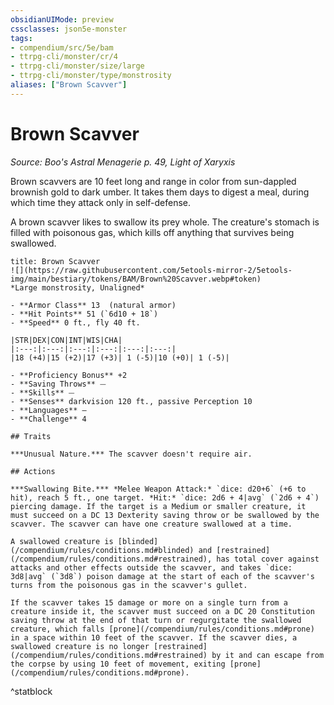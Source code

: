 ```yaml
---
obsidianUIMode: preview
cssclasses: json5e-monster
tags:
- compendium/src/5e/bam
- ttrpg-cli/monster/cr/4
- ttrpg-cli/monster/size/large
- ttrpg-cli/monster/type/monstrosity
aliases: ["Brown Scavver"]
---
```

# Brown Scavver
*Source: Boo's Astral Menagerie p. 49, Light of Xaryxis*  

Brown scavvers are 10 feet long and range in color from sun-dappled brownish gold to dark umber. It takes them days to digest a meal, during which time they attack only in self-defense.

A brown scavver likes to swallow its prey whole. The creature's stomach is filled with poisonous gas, which kills off anything that survives being swallowed.

```ad-statblock
title: Brown Scavver
![](https://raw.githubusercontent.com/5etools-mirror-2/5etools-img/main/bestiary/tokens/BAM/Brown%20Scavver.webp#token)
*Large monstrosity, Unaligned*

- **Armor Class** 13  (natural armor)
- **Hit Points** 51 (`6d10 + 18`)
- **Speed** 0 ft., fly 40 ft.

|STR|DEX|CON|INT|WIS|CHA|
|:---:|:---:|:---:|:---:|:---:|:---:|
|18 (+4)|15 (+2)|17 (+3)| 1 (-5)|10 (+0)| 1 (-5)|

- **Proficiency Bonus** +2
- **Saving Throws** ⏤
- **Skills** ⏤
- **Senses** darkvision 120 ft., passive Perception 10
- **Languages** —
- **Challenge** 4

## Traits

***Unusual Nature.*** The scavver doesn't require air.

## Actions

***Swallowing Bite.*** *Melee Weapon Attack:* `dice: d20+6` (+6 to hit), reach 5 ft., one target. *Hit:* `dice: 2d6 + 4|avg` (`2d6 + 4`) piercing damage. If the target is a Medium or smaller creature, it must succeed on a DC 13 Dexterity saving throw or be swallowed by the scavver. The scavver can have one creature swallowed at a time.

A swallowed creature is [blinded](/compendium/rules/conditions.md#blinded) and [restrained](/compendium/rules/conditions.md#restrained), has total cover against attacks and other effects outside the scavver, and takes `dice: 3d8|avg` (`3d8`) poison damage at the start of each of the scavver's turns from the poisonous gas in the scavver's gullet.

If the scavver takes 15 damage or more on a single turn from a creature inside it, the scavver must succeed on a DC 20 Constitution saving throw at the end of that turn or regurgitate the swallowed creature, which falls [prone](/compendium/rules/conditions.md#prone) in a space within 10 feet of the scavver. If the scavver dies, a swallowed creature is no longer [restrained](/compendium/rules/conditions.md#restrained) by it and can escape from the corpse by using 10 feet of movement, exiting [prone](/compendium/rules/conditions.md#prone).
```
^statblock